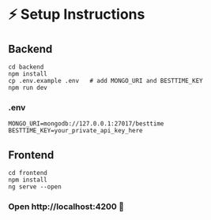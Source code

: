 # ⚡ Setup Instructions

## Backend
```
cd backend
npm install
cp .env.example .env   # add MONGO_URI and BESTTIME_KEY
npm run dev
```

### .env
```
MONGO_URI=mongodb://127.0.0.1:27017/besttime
BESTTIME_KEY=your_private_api_key_here
```

## Frontend
```
cd frontend
npm install
ng serve --open
```

### Open http://localhost:4200 🎉